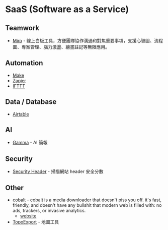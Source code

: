 # SaaS (Software as a Service)

## Teamwork

- [Miro](https://miro.com/) - 線上白板工具，方便團隊協作溝通和對焦重要事項，支援心智圖、流程圖、專案管理、腦力激盪、繪畫註記等無限應用。

## Automation

- [Make](https://www.make.com/)
- [Zapier](https://zapier.com/)
- [IFTTT](https://ifttt.com/)

## Data / Database

- [Airtable](https://www.airtable.com/)

## AI

- [Gamma](https://gamma.app/) - AI 簡報

## Security

- [Security Header](https://securityheaders.com/) - 掃描網站 header 安全分數

## Other

- [cobalt](https://github.com/imputnet/cobalt) - cobalt is a media downloader that doesn't piss you off. it's fast, friendly, and doesn't have any bullshit that modern web is filled with: no ads, trackers, or invasive analytics.
  - [website](https://cobalt.tools/)
- [TopoExport](https://topoexport.com/) - 地圖工具
